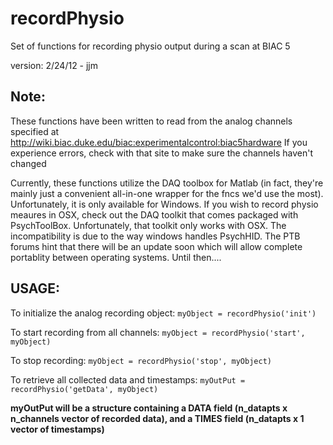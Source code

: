 # recordPhysio

Set of functions for recording physio output during a scan at BIAC 5

version: 2/24/12 - jjm

## Note:
 These functions have been written to read from the analog channels specified at http://wiki.biac.duke.edu/biac:experimentalcontrol:biac5hardware
If you experience errors, check with that site to make sure the channels haven't changed
 
Currently, these functions utilize the DAQ toolbox for Matlab (in fact, they're mainly just a convenient all-in-one wrapper for the fncs we'd use the most). Unfortunately, it is only available for Windows. If you wish to record physio meaures in OSX, check out the DAQ toolkit that comes packaged with PsychToolBox. Unfortunately, that toolkit only works with OSX. The incompatibility is due to the way windows handles PsychHID. The PTB forums hint that there will be an update soon which will allow complete portablity between operating systems. Until then....

## USAGE:
To initialize the analog recording object:
```myObject = recordPhysio('init')```

To start recording from all channels:
```myObject = recordPhysio('start', myObject)```
 
 To stop recording:
 ```myObject = recordPhysio('stop', myObject)```

To retrieve all collected data and timestamps:
```myOutPut = recordPhysio('getData', myObject)```

 **myOutPut will be a structure containing a DATA field (n_datapts x n_channels vector of recorded data), and a TIMES field (n_datapts x 1 vector of timestamps)**
